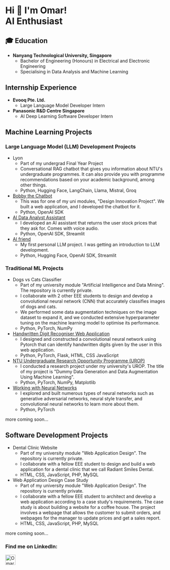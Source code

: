 <h1>Hi 👋 I'm Omar! <br> AI Enthusiast</h1>

<h2>🎓 Education</h2>

- <b>Nanyang Technological University, Singapore</b>
  - Bachelor of Engineering (Honours) in Electrical and Electronic Engineering
  - Specialising in Data Analysis and Machine Learning

<h2>Internship Experience</h2>

- <b>Evooq Pte. Ltd. </b>
  - Large Language Model Developer Intern
- <b>Panasonic R&D Centre Singapore </b>
  - AI Deep Learning Software Developer Intern

<h2>Machine Learning Projects</h2>
<h3>Large Language Model (LLM) Development Projects</h3>

- Lyon
  - Part of my undergrad Final Year Project
  - Conversational RAG chatbot that gives you information about NTU's undergraduate programmes. It can also provide you with programme recommendations based on your academic background, among other things.
  - Python, Hugging Face, LangChain, Llama, Mistral, Groq
- [Bobby the Chatbot](https://ntu-eee-dip-e028.web.app/chatbot)
  - This was for one of my uni modules, "Design Innovation Project". We built a web application, and I developed the chatbot for it.
  - Python, OpenAI SDK
- [AI Data Analyst Assistant](https://github.com/omar-ntu/data-analyst)
  - I developed an AI assistant that returns the user stock prices that they ask for. Comes with voice audio.
  - Python, OpenAI SDK, Streamlit
- [AI friend](https://github.com/omar-ntu/LLM-Deployment)
  - My first personal LLM project. I was getting an introduction to LLM development.
  - Python, Hugging Face, OpenAI SDK, Streamlit

<h3>Traditional ML Projects</h3>

- Dogs vs Cats Classifier
  - Part of my university module "Artificial Intelligence and Data Mining". The repository is currently private.
  - I collaborate with 2 other EEE students to design and develop a convolutional neural network (CNN) that accurately classifies images of dogs and cats.
  - We performed some data augmentation techniques on the image dataset to expand it, and we conducted extensive hyperparameter tuning on the machine learning model to optimise its performance.
  - Python, PyTorch, NumPy
- [Handwritten Digit Recogniser Web Application](https://github.com/omar-ntu/digit_recognition_app)
  - I designed and constructed a convolutional neural network using Pytorch that can identify handwritten digits given by the user in this web application.
  - Python, PyTorch, Flask, HTML, CSS JavaScript
- [NTU Undergraduate Research Opportunity Programme (UROP)](https://github.com/omar-ntu/dummy-data-generation-and-data-augmentation-using-ML/tree/main)
  - I conducted a research project under my university's UROP. The title of my project is "Dummy Data Generation and Data Augmentation Using Machine Learning".
  - Python, PyTorch, NumPy, Matplotlib
- [Working with Neural Networks](https://github.com/omar-ntu/Neural-Networks)
  - I explored and built numerous types of neural networks such as generative adversarial networks, neural style transfer, and convolutional neural networks to learn more about them.
  - Python, PyTorch

more coming soon...

<h2>Software Development Projects</h2>

- Dental Clinic Website 
  - Part of my university module "Web Application Design". The repository is currently private.
  - I collaborate with a fellow EEE student to design and build a web application for a dental clinic that we call Radiant Smiles Dental.
  - HTML, CSS, JavaScript, PHP, MySQL
- Web Application Design Case Study
  - Part of my university module "Web Application Design". The repository is currently private.
  - I collaborate with a fellow EEE student to architect and develop a web application according to a case study's requirements. The case study is about building a website for a coffee house. The project involves a webpage that allows the customer to submit orders, and webpages for the manager to update prices and get a sales report.
  - HTML, CSS, JavaScript, PHP, MySQL

more coming soon...

<h3>Find me on LinkedIn:</h3>

[<img align="left" alt="Omar | LinkedIn" width="32px" src="https://cdn.jsdelivr.net/npm/simple-icons@v3/icons/linkedin.svg" />][linkedin]


[linkedin]: https://www.linkedin.com/in/omar-sheik-mustafa-7bb816259


<!--
**omar-ntu/omar-ntu** is a ✨ _special_ ✨ repository because its `README.md` (this file) appears on your GitHub profile.

Here are some ideas to get you started:

- 🔭 I’m currently working on ...
- 🌱 I’m currently learning ...
- 👯 I’m looking to collaborate on ...
- 🤔 I’m looking for help with ...
- 💬 Ask me about ...
- 📫 How to reach me: ...
- 😄 Pronouns: ...
- ⚡ Fun fact: ...
-->
